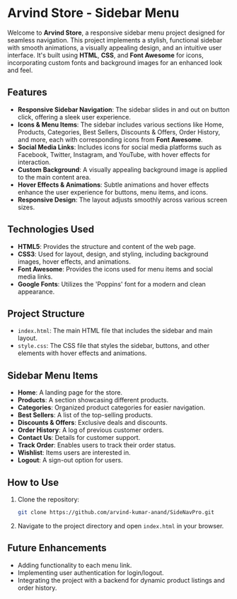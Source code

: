 # Arvind Store - Sidebar Menu

Welcome to **Arvind Store**, a responsive sidebar menu project designed for seamless navigation. This project implements a stylish, functional sidebar with smooth animations, a visually appealing design, and an intuitive user interface. It's built using **HTML**, **CSS**, and **Font Awesome** for icons, incorporating custom fonts and background images for an enhanced look and feel.

## Features

- **Responsive Sidebar Navigation**: The sidebar slides in and out on button click, offering a sleek user experience.
- **Icons & Menu Items**: The sidebar includes various sections like Home, Products, Categories, Best Sellers, Discounts & Offers, Order History, and more, each with corresponding icons from **Font Awesome**.
- **Social Media Links**: Includes icons for social media platforms such as Facebook, Twitter, Instagram, and YouTube, with hover effects for interaction.
- **Custom Background**: A visually appealing background image is applied to the main content area.
- **Hover Effects & Animations**: Subtle animations and hover effects enhance the user experience for buttons, menu items, and icons.
- **Responsive Design**: The layout adjusts smoothly across various screen sizes.

## Technologies Used

- **HTML5**: Provides the structure and content of the web page.
- **CSS3**: Used for layout, design, and styling, including background images, hover effects, and animations.
- **Font Awesome**: Provides the icons used for menu items and social media links.
- **Google Fonts**: Utilizes the 'Poppins' font for a modern and clean appearance.

## Project Structure

- `index.html`: The main HTML file that includes the sidebar and main layout.
- `style.css`: The CSS file that styles the sidebar, buttons, and other elements with hover effects and animations.

## Sidebar Menu Items

- **Home**: A landing page for the store.
- **Products**: A section showcasing different products.
- **Categories**: Organized product categories for easier navigation.
- **Best Sellers**: A list of the top-selling products.
- **Discounts & Offers**: Exclusive deals and discounts.
- **Order History**: A log of previous customer orders.
- **Contact Us**: Details for customer support.
- **Track Order**: Enables users to track their order status.
- **Wishlist**: Items users are interested in.
- **Logout**: A sign-out option for users.

## How to Use

1. Clone the repository:

   ```bash
   git clone https://github.com/arvind-kumar-anand/SideNavPro.git
   ```

2. Navigate to the project directory and open `index.html` in your browser.

## Future Enhancements

- Adding functionality to each menu link.
- Implementing user authentication for login/logout.
- Integrating the project with a backend for dynamic product listings and order history.

